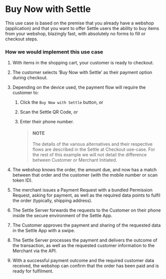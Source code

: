 # Buy Now with Settle

This use case is based on the premise that you already have a webshop (application) and that you want to offer Settle users the ability to buy items from your webshop, blazingly fast, with absolutely no forms to fill or checkout steps.

### How we would implement this use case

1. With items in the shopping cart, your customer is ready to checkout.
2. The customer selects ‘Buy Now with Settle’ as their payment option during checkout.
3. Depending on the device used, the payment flow will require the customer to:
    1. Click the `Buy Now with Settle` button, or
    2. Scan the Settle QR Code, or
    3. Enter their phone number.

        > #### NOTE
        >
        > The details of the various alternatives and their respective flows are described in the Settle at Checkout use-case. For the rest of this example we will not detail the difference between Customer or Merchant Initiated.


4. The webshop knows the order, the amount due, and now has a match between that order and the customer (with the mobile number or scan token ID). 
5. The merchant issues a Payment Request with a bundled Permission Request, asking for payment, as well as the required data points to fulfil the order (typically, shipping address).
6. The Settle Server forwards the requests to the Customer on their phone inside the secure environment of the Settle App.
7. The Customer approves the payment and sharing of the requested data in the Settle App with a swipe.
8. The Settle Server processes the payment and delivers the outcome of the transaction, as well as the requested customer information to the Merchant via the API.
9. With a successful payment outcome and the required customer data received, the webshop can confirm that the order has been paid and is ready for fulfilment.